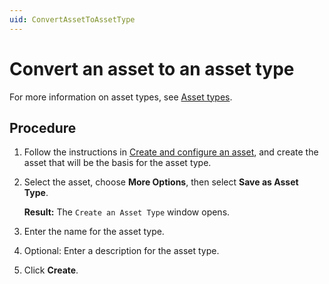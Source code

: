 ```yaml
---
uid: ConvertAssetToAssetType
---
```


# Convert an asset to an asset type

For more information on asset types, see [Asset types](xref:AssetTypes).

## Procedure

1. Follow the instructions in [Create and configure an asset](xref:CreateConfigureAsset), and create the asset that will be the basis for the asset type.

1. Select the asset, choose **More Options**, then select **Save as Asset Type**.

   **Result:** The `Create an Asset Type` window opens.

1. Enter the name for the asset type.

1. Optional: Enter a description for the asset type.

1. Click **Create**.
